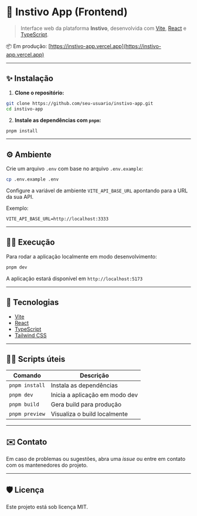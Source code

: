 # 🌟 Instivo App (Frontend)

> Interface web da plataforma **Instivo**, desenvolvida com [Vite](https://vitejs.dev), [React](https://reactjs.org/) e [TypeScript](https://www.typescriptlang.org/).

📦 Em produção: [https://instivo-app.vercel.app](https://instivo-app.vercel.app)

---

## ✨ Instalação

1. **Clone o repositório:**

```bash
git clone https://github.com/seu-usuario/instivo-app.git
cd instivo-app
```

2. **Instale as dependências com `pnpm`:**

```bash
pnpm install
```

---

## ⚙️ Ambiente

Crie um arquivo `.env` com base no arquivo `.env.example`:

```bash
cp .env.example .env
```

Configure a variável de ambiente `VITE_API_BASE_URL` apontando para a URL da sua API.

Exemplo:

```env
VITE_API_BASE_URL=http://localhost:3333
```

---

## 🏃‍♂️ Execução

Para rodar a aplicação localmente em modo desenvolvimento:

```bash
pnpm dev
```

A aplicação estará disponível em `http://localhost:5173`

---

## 🧪 Tecnologias

- [Vite](https://vitejs.dev/)
- [React](https://reactjs.org/)
- [TypeScript](https://www.typescriptlang.org/)
- [Tailwind CSS](https://tailwindcss.com/)

---

## 🧑‍💻 Scripts úteis

| Comando        | Descrição                      |
| -------------- | ------------------------------ |
| `pnpm install` | Instala as dependências        |
| `pnpm dev`     | Inicia a aplicação em modo dev |
| `pnpm build`   | Gera build para produção       |
| `pnpm preview` | Visualiza o build localmente   |

---

## ✉️ Contato

Em caso de problemas ou sugestões, abra uma _issue_ ou entre em contato com os mantenedores do projeto.

---

## 🛡️ Licença

Este projeto está sob licença MIT.
